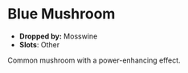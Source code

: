 
# Blue Mushroom

* **Dropped by:** Mosswine
* **Slots**: Other

Common mushroom with a power-enhancing effect.
